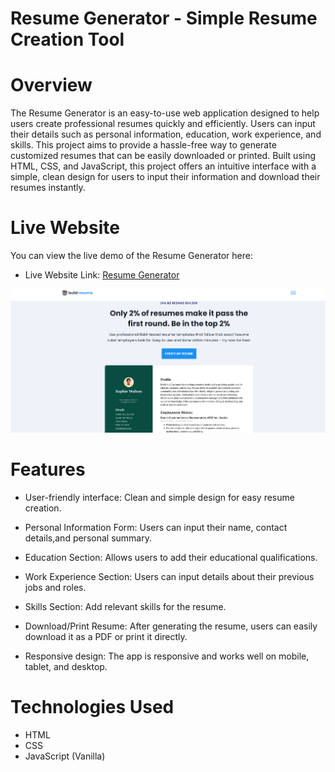 # Resume Generator - Simple Resume Creation Tool
# Overview
The Resume Generator is an easy-to-use web application designed to help users create professional resumes quickly and efficiently. Users can input their details such as personal information, education, work experience, and skills. This project aims to provide a hassle-free way to generate customized resumes that can be easily downloaded or printed.
Built using HTML, CSS, and JavaScript, this project offers an intuitive interface with a simple, clean design for users to input their information and download their resumes instantly.
# Live Website
You can view the live demo of the Resume Generator here:

- Live Website Link: [Resume Generator](https://meghana315.github.io/Resume-Generator)

![Resume Page Screenshot](assets/images/resumepage.png)
# Features
- User-friendly interface: Clean and simple design for easy resume creation.

- Personal Information Form: Users can input their name, contact details,and personal summary.

- Education Section: Allows users to add their educational qualifications.

- Work Experience Section: Users can input details about their previous jobs and roles.

- Skills Section: Add relevant skills for the resume.

- Download/Print Resume: After generating the resume, users can easily download it as a PDF or print it directly.

- Responsive design: The app is responsive and works well on mobile, tablet, and desktop.
# Technologies Used 
- HTML
- CSS
- JavaScript (Vanilla)

 

